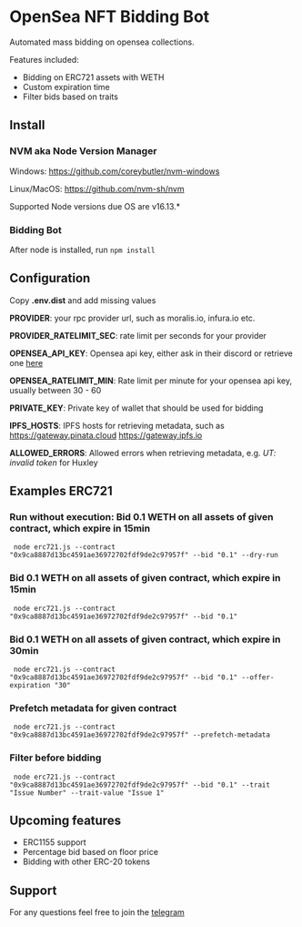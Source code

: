 # OpenSea NFT Bidding Bot
Automated mass bidding on opensea collections.

Features included:
- Bidding on ERC721 assets with WETH
- Custom expiration time 
- Filter bids based on traits
## Install
### NVM aka Node Version Manager
Windows: https://github.com/coreybutler/nvm-windows

Linux/MacOS: https://github.com/nvm-sh/nvm

Supported Node versions due OS are v16.13.*
### Bidding Bot
After node is installed, run `npm install`
## Configuration
Copy **.env.dist** and add missing values

**PROVIDER**: your rpc provider url, such as moralis.io, infura.io etc.

**PROVIDER_RATELIMIT_SEC**: rate limit per seconds for your provider

**OPENSEA_API_KEY**: Opensea api key, either ask in their discord or retrieve one [here](https://docs.opensea.io/reference/request-an-api-key)

**OPENSEA_RATELIMIT_MIN**: Rate limit per minute for your opensea api key, usually between 30 - 60

**PRIVATE_KEY**: Private key of wallet that should be used for bidding

**IPFS_HOSTS**: IPFS hosts for retrieving metadata, such as https://gateway.pinata.cloud https://gateway.ipfs.io

**ALLOWED_ERRORS**: Allowed errors when retrieving metadata, e.g. *UT: invalid token* for Huxley
## Examples ERC721
### Run without execution: Bid 0.1 WETH on all assets of given contract, which expire in 15min
```shell
 node erc721.js --contract "0x9ca8887d13bc4591ae36972702fdf9de2c97957f" --bid "0.1" --dry-run
```
### Bid 0.1 WETH on all assets of given contract, which expire in 15min
```shell
 node erc721.js --contract "0x9ca8887d13bc4591ae36972702fdf9de2c97957f" --bid "0.1"
```
### Bid 0.1 WETH on all assets of given contract, which expire in 30min
```shell
 node erc721.js --contract "0x9ca8887d13bc4591ae36972702fdf9de2c97957f" --bid "0.1" --offer-expiration "30"
```
### Prefetch metadata for given contract
```shell
 node erc721.js --contract "0x9ca8887d13bc4591ae36972702fdf9de2c97957f" --prefetch-metadata
```
### Filter before bidding
```shell
 node erc721.js --contract "0x9ca8887d13bc4591ae36972702fdf9de2c97957f" --bid "0.1" --trait "Issue Number" --trait-value "Issue 1"
```
## Upcoming features
- ERC1155 support
- Percentage bid based on floor price
- Bidding with other ERC-20 tokens
## Support
For any questions feel free to join the [telegram](https://t.me/BlueBigTech)
